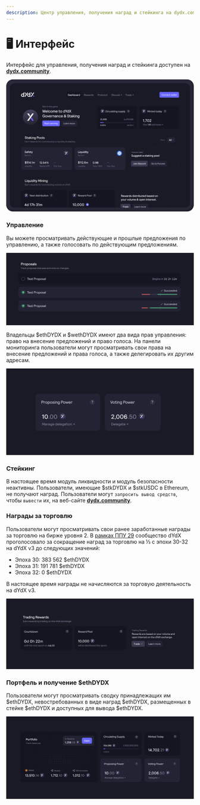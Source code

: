 ```yaml
---
description: Центр управления, получения наград и стейкинга на dydx.community
---
```


# 🖥️ Интерфейс

Интерфейс для управления, получения наград и стейкинга доступен на [**dydx.community**](https://dydx.community).

![Зарабатывайте и получайте награды или голосуйте по предложениям](../.gitbook/assets/4.1-landing-page-interface.png)

### Управление

Вы можете просматривать действующие и прошлые предложения по управлению, а также голосовать по действующим предложениям.

![Отслеживайте статус предложений и голосуйте по изменениям](../.gitbook/assets/4.2-track-proposals.png)

Владельцы $ethDYDX и $wethDYDX имеют два вида прав управления: право на внесение предложений и право голоса. На панели мониторинга пользователи могут просматривать свои права на внесение предложений и права голоса, а также делегировать их другим адресам.

![Делегируйте права на внесение предложений и права голоса](../.gitbook/assets/4.3-delegate-voting.png)

### Стейкинг

В настоящее время модуль ликвидности и модуль безопасности неактивны. Пользователи, имеющие $stkDYDX и $stkUSDC в Ethereum, не получают наград. Пользователи могут `запросить вывод средств`, чтобы `вывести` их, на веб-сайте [**dydx.community**](https://dydx.community).

### Награды за торговлю

Пользователи могут просматривать свои ранее заработанные награды за торговлю на бирже уровня 2.  В [рамках ППУ 29](https://dydx.community/dashboard/proposal/16) сообщество dYdX проголосовало за сокращение наград за торговлю на ⅓ с эпохи 30-32 на dYdX v3 до следующих значений:

* Эпоха 30: 383 562 $ethDYDX
* Эпоха 31: 191 781 $ethDYDX
* Эпоха 32: 0 $ethDYDX

В настоящее время награды не начисляются за торговую деятельность на dYdX v3.

![Торгуйте и получайте награды](../.gitbook/assets/4.5-trade-to-rewards.png)

### Портфель и получение $ethDYDX

Пользователи могут просматривать сводку принадлежащих им $ethDYDX, невостребованных в виде наград $ethDYDX, размещенных в стейке $ethDYDX и доступных для вывода $ethDYDX.

![Получайте награды](../.gitbook/assets/4.6-claim-rewards.png)

